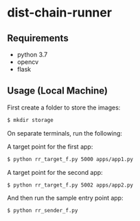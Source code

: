 # dist-chain-runner


## Requirements

- python 3.7
- opencv
- flask


## Usage (Local Machine)

First create a folder to store the images:

```bash
$ mkdir storage
```

On separate terminals, run the following:

A target point for the first app:

```bash
$ python rr_target_f.py 5000 apps/app1.py
```

A target point for the second app:

```bash
$ python rr_target_f.py 5002 apps/app2.py
```

And then run the sample entry point app:

```bash
$ python rr_sender_f.py
```